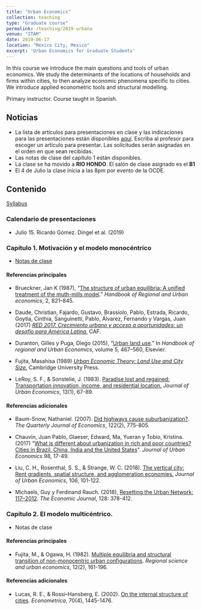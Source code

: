 ```yaml
---
title: "Urban Economics"
collection: teaching
type: "Graduate course"
permalink: /teaching/2019-urbana
venue: "ITAM"
date: 2019-06-17
location: "Mexico City, Mexico"
excerpt: 'Urban Economics for Graduate Students'
---
```


In this course we introduce the main questions and tools of urban economics. We study the determinants of the locations of households and firms within cities, to then analyze economic phenomena specific to cities. We introduce applied econometric tools and structural modelling. 

Primary instructor. Course taught in Spanish.

## Noticias

* La lista de artículos para presentaciones en clase y las indicaciones para las presentaciones están disponibles [aquí](/files/papers.pdf). Escriba al profesor para escoger un artículo para presentar. Las solicitudes serán asignadas en el orden en que sean recibidas. 
* Las notas de clase del capítulo 1 están disponibles.
* La clase se ha movido a **RIO HONDO**. El salón de clase asignado es el **B1**
* El 4 de Julio la clase inicia a las 8pm por evento de la OCDE.

## Contenido

[Syllabus](/files/syllabus_urbana.pdf)

### Calendario de presentaciones

* Julio 15. Ricardo Gómez. Dingel et al. (2019)

### Capítulo 1. Motivación y el modelo monocéntrico

* [Notas de clase](/files/urbana_intro_c1.pdf)

#### Referencias principales

* Brueckner, Jan K (1987), “[The structure of urban equilibria: A unified treatment of the muth-mills model](http://www.socsci.uci.edu/~jkbrueck/course%20readings/handbook%20chapter.pdf).” *Handbook of Regional and Urban economics*, 2, 821–845.
* Daude, Christian, Fajardo, Gustavo, Brassiolo, Pablo, Estrada, Ricardo, Goytia, Cinthia, Sanguinetti, Pablo, Álvarez, Fernando y Vargas, Juan (2017) *[RED 2017. Crecimiento urbano y acceso a oportunidades: un desafío para América Latina.](http://scioteca.caf.com/handle/123456789/1090)* CAF.
* Duranton,  Gilles  y  Puga, Diego  (2015),  “[Urban  land  use](http://real.wharton.upenn.edu/~duranton/Duranton_Papers/Handbook/Urban_land_use.pdf).”  In *Handbook  of  regional  and  Urban Economics*, volume 5, 467–560, Elsevier.
* Fujita, Masahisa (1989) *[Urban Economic Theory: Land Use and City Size.](https://www.cambridge.org/core/books/urban-economic-theory/1787328AC538E75129273E8B54A161FC)* Cambridge University Press.

* LeRoy, S. F., & Sonstelie, J. (1983). [Paradise lost and regained: Transportation innovation, income, and residential location.](http://econ.ucsb.edu/~jon/Publications/ParadiseLost.pdf) *Journal of Urban Economics*, 13(1), 67-89.


#### Referencias adicionales

* Baum-Snow, Nathaniel. (2007). [Did highways cause suburbanization?](https://academic.oup.com/qje/article-abstract/122/2/775/1942140). *The Quarterly Journal of Economics*, 122(2), 775-805.

* Chauvin, Juan Pablo, Glaeser, Edward, Ma, Yueran y Tobio, Kristina. (2017) "[What is different about urbanization in rich and poor countries? Cities in Brazil, China, India and the United States](https://www.sciencedirect.com/science/article/pii/S0094119016300067)". *Journal of Urban Economics* 98, 17-49.

* Liu, C. H., Rosenthal, S. S., & Strange, W. C. (2018). [The vertical city: Rent gradients, spatial structure, and agglomeration economies.](https://www.albany.edu/economics/research/seminar/files/VerticalCities_3_27_2016.pdf) *Journal of Urban Economics*, 106, 101-122.

* Michaels, Guy y Ferdinand Rauch. (2018), [Resetting the Urban Network: 117–2012](https://onlinelibrary.wiley.com/doi/full/10.1111/ecoj.12424). *The Economic Journal*, 128: 378-412.

### Capítulo 2. El modelo multicéntrico.

* Notas de clase

#### Referencias principales

* Fujita, M., & Ogawa, H. (1982). [Multiple equilibria and structural transition of non-monocentric urban configurations](http://www.brown.edu/Departments/Economics/Faculty/Matthew_Turner/ec2410/readings/Fujita_Ogawa_RSUE_1982.pdf). *Regional science and urban economics*, 12(2), 161-196.

#### Referencias adicionales

* Lucas, R. E., & Rossi–Hansberg, E. (2002). [On the internal structure of cities](https://onlinelibrary.wiley.com/doi/pdf/10.1111/1468-0262.00338). *Econometrica*, 70(4), 1445-1476.





